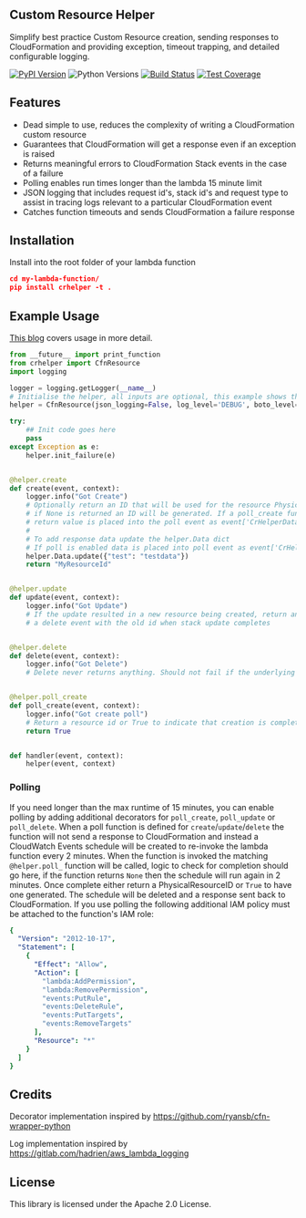 ## Custom Resource Helper

Simplify best practice Custom Resource creation, sending responses to CloudFormation and providing exception, timeout 
trapping, and detailed configurable logging.

[![PyPI Version](https://img.shields.io/pypi/v/crhelper.svg)](https://pypi.org/project/crhelper/)
![Python Versions](https://img.shields.io/pypi/pyversions/crhelper.svg)
[![Build Status](https://travis-ci.com/aws-cloudformation/custom-resource-helper.svg?branch=master)](https://travis-ci.com/aws-cloudformation/custom-resource-helper)
[![Test Coverage](https://img.shields.io/codecov/c/github/aws-cloudformation/custom-resource-helper.svg)](https://codecov.io/github/aws-cloudformation/custom-resource-helper)

## Features

* Dead simple to use, reduces the complexity of writing a CloudFormation custom resource
* Guarantees that CloudFormation will get a response even if an exception is raised
* Returns meaningful errors to CloudFormation Stack events in the case of a failure
* Polling enables run times longer than the lambda 15 minute limit
* JSON logging that includes request id's, stack id's and request type to assist in tracing logs relevant to a 
particular CloudFormation event
* Catches function timeouts and sends CloudFormation a failure response
 
## Installation

Install into the root folder of your lambda function

```json
cd my-lambda-function/
pip install crhelper -t .
```

## Example Usage

[This blog](https://aws.amazon.com/blogs/infrastructure-and-automation/aws-cloudformation-custom-resource-creation-with-python-aws-lambda-and-crhelper/) covers usage in more detail.

```python
from __future__ import print_function
from crhelper import CfnResource
import logging

logger = logging.getLogger(__name__)
# Initialise the helper, all inputs are optional, this example shows the defaults
helper = CfnResource(json_logging=False, log_level='DEBUG', boto_level='CRITICAL')

try:
    ## Init code goes here
    pass
except Exception as e:
    helper.init_failure(e)


@helper.create
def create(event, context):
    logger.info("Got Create")
    # Optionally return an ID that will be used for the resource PhysicalResourceId, 
    # if None is returned an ID will be generated. If a poll_create function is defined 
    # return value is placed into the poll event as event['CrHelperData']['PhysicalResourceId']
    #
    # To add response data update the helper.Data dict
    # If poll is enabled data is placed into poll event as event['CrHelperData']
    helper.Data.update({"test": "testdata"})
    return "MyResourceId"


@helper.update
def update(event, context):
    logger.info("Got Update")
    # If the update resulted in a new resource being created, return an id for the new resource. CloudFormation will send
    # a delete event with the old id when stack update completes


@helper.delete
def delete(event, context):
    logger.info("Got Delete")
    # Delete never returns anything. Should not fail if the underlying resources are already deleted. Desired state.


@helper.poll_create
def poll_create(event, context):
    logger.info("Got create poll")
    # Return a resource id or True to indicate that creation is complete. if True is returned an id will be generated
    return True


def handler(event, context):
    helper(event, context)

```

### Polling

If you need longer than the max runtime of 15 minutes, you can enable polling by adding additional decorators for 
`poll_create`, `poll_update` or `poll_delete`. When a poll function is defined for `create`/`update`/`delete` the 
function will not send a response to CloudFormation and instead a CloudWatch Events schedule will be created to 
re-invoke the lambda function every 2 minutes. When the function is invoked the matching `@helper.poll_` function will 
be called, logic to check for completion should go here, if the function returns `None` then the schedule will run again 
in 2 minutes. Once complete either return a PhysicalResourceID or `True` to have one generated. The schedule will be 
deleted and a response sent back to CloudFormation. If you use polling the following additional IAM policy must be 
attached to the function's IAM role:

```yaml
{
  "Version": "2012-10-17",
  "Statement": [
    {
      "Effect": "Allow",
      "Action": [
        "lambda:AddPermission",
        "lambda:RemovePermission",
        "events:PutRule",
        "events:DeleteRule",
        "events:PutTargets",
        "events:RemoveTargets"
      ],
      "Resource": "*"
    }
  ]
}
```

## Credits

Decorator implementation inspired by https://github.com/ryansb/cfn-wrapper-python

Log implementation inspired by https://gitlab.com/hadrien/aws_lambda_logging

## License

This library is licensed under the Apache 2.0 License.
